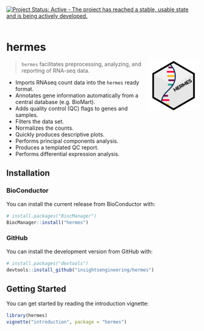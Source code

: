
<!-- README.md is generated from README.Rmd. Please edit that file -->

[![Project Status: Active - The project has reached a stable, usable
state and is being actively
developed.](https://www.repostatus.org/badges/latest/active.svg)](https://www.repostatus.org/#active)
 

# hermes
<p align="center">
<img src='man/figures/logo.png' align="right" height="131.5" alt="hermes-logo"/>
</p>

> `hermes` facilitates preprocessing, analyzing, and reporting of
> RNA-seq data.

-   Imports RNAseq count data into the `hermes` ready format.
-   Annotates gene information automatically from a central database
    (e.g. BioMart).
-   Adds quality control (QC) flags to genes and samples.
-   Filters the data set.
-   Normalizes the counts.
-   Quickly produces descriptive plots.
-   Performs principal components analysis.
-   Produces a templated QC report.
-   Performs differential expression analysis.

## Installation

### BioConductor

You can install the current release from BioConductor with:

``` r
# install.packages("BiocManager")
BiocManager::install("hermes")
```

### GitHub

You can install the development version from GitHub with:

``` r
# install.packages("devtools")
devtools::install_github("insightsengineering/hermes")
```

## Getting Started

You can get started by reading the introduction vignette:

``` r
library(hermes)
vignette("introduction", package = "hermes")
```
